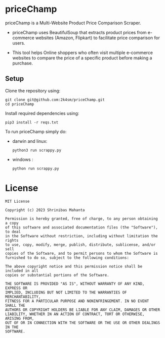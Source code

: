 # priceChamp
priceChamp is a Multi-Website Product Price Comparison Scraper.

- priceChamp uses BeautifulSoup that extracts product prices from e-commerce websites (Amazon, Flipkart) to facilitate price comparison for users.

- This tool helps Online shoppers who often visit multiple e-commerce websites to compare the price of a specific product before making a purchase.


## Setup
Clone the repository using:
```
git clone git@github.com:2k4sm/priceChamp.git
cd priceChamp
```


Install required dependencies using:

```
pip3 install -r reqs.txt
```

To run priceChamp simply do:

- darwin and linux:

    ```
    python3 run scrappy.py
    ```

- windows :

    ```
    python run scrappy.py
    ```

# License

```
MIT License

Copyright (c) 2023 Shrinibas Mahanta

Permission is hereby granted, free of charge, to any person obtaining a copy
of this software and associated documentation files (the "Software"), to deal
in the Software without restriction, including without limitation the rights
to use, copy, modify, merge, publish, distribute, sublicense, and/or sell
copies of the Software, and to permit persons to whom the Software is
furnished to do so, subject to the following conditions:

The above copyright notice and this permission notice shall be included in all
copies or substantial portions of the Software.

THE SOFTWARE IS PROVIDED "AS IS", WITHOUT WARRANTY OF ANY KIND, EXPRESS OR
IMPLIED, INCLUDING BUT NOT LIMITED TO THE WARRANTIES OF MERCHANTABILITY,
FITNESS FOR A PARTICULAR PURPOSE AND NONINFRINGEMENT. IN NO EVENT SHALL THE
AUTHORS OR COPYRIGHT HOLDERS BE LIABLE FOR ANY CLAIM, DAMAGES OR OTHER
LIABILITY, WHETHER IN AN ACTION OF CONTRACT, TORT OR OTHERWISE, ARISING FROM,
OUT OF OR IN CONNECTION WITH THE SOFTWARE OR THE USE OR OTHER DEALINGS IN THE
SOFTWARE.
```

